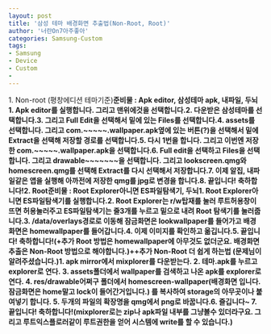 ```yaml
---
layout: post
title: '삼성 테마 배경화면 추출법(Non-Root, Root)'
author: '너란On7아주좋아'
categories: Samsung-Custom
tags:
- Samsung
- Device
- Custom
-
---
```



<script> location.href='https://cafe.naver.com/develoid/779292' ; </script>

<p>1. Non-root (평창에디션 테마기준)<b><b><b>준비물 : Apk editor, 삼성테마 apk, 내파일, 두뇌<b><b>1. Apk editor를 실행합니다. 그리고 맨위에것을 선택합니다.<b><b>2. 다운받은 삼성테마를 선택합니다.<b><b>3. 그리고 Full Edit을 선택해서 밑에 있는 Files를 선택합니다.<b><b>4. assets를 선택합니다. 그리고 com.~~~~~.wallpaper.apk옆에 있는 버튼(?)을 선택해서 밑에 Extract을 선택해 저장할 경로를 선택합니다.<b><b>5. 다시 1번을 합니다. 그리고 이번엔 저장한 com.~~~~~.wallpaper.apk을 선택합니다.<b><b>6. Full edit을 선택하고 Files을 선택합니다. 그리고 drawable~~~~~~~을 선택합니다. 그리고 lookscreen.qmg와 homescreen.qmg를 선택해 Extract를 다시 선택해서 저장합니다.<b><b>7. 이제 알집, 내파일같은 앱을 실행해 아까전에 저장한 qmg를 jpg로 변경을 합니다.<b><b>8. 끝입니다! 축하합니다!<b><b><b><b>2. Root<b><b>준비물 : Root Explorer아니면 ES파일탐색기, 두뇌<b><b>1. Root Explorer아니면 ES파일탐색기를 실행합니다.<b><b>2. Root Explorer는 r/w탑재를 눌러 루트허용창이 뜨면 허용눌러주고 ES파일탐색기는 줄3개를 누르고 밑으로 내려 Root 탐색기를 눌러줍니다.<b><b>3. /data/overlays경로로 이동해 잠금화면은 lookwallpaper를 들어가고 배경화면은 homewallpaper를 들어갑니다.<b><b>4. 이제 이미지를 확인하고 옮깁니다.<b><b>5. 끝입니다! 축하합니다!<b><b>(+추가 Root 방법은 homewallpaper에 아무것도 없더군요. 배경화면 추출은 Non-Root 방법으로 해야합니다.)<b><b>++추가 Non-Root 더 쉽게 하는법 (문제님이 알려주셨습니다.)<b><b>1. apk mirror에서 mixplorer를 다운받는다.&nbsp;<b><b>2. 테마.apk를 누르고 explorer로 연다.&nbsp;<b><b>3. assets폴더에서 wallpaper를 검색하고 나온 apk를 explorer로 연다.<b>&nbsp;<b>4. res/drawable어쩌구 폴더에서 homescreen-wallpaper(배경화면 입니다. 잠금화면은 home말고 lock이 들어간거입니다.) 를 복사하여 storage의 아무곳이나 붙여넣기 합니다.&nbsp;<b><b>5. 두개의 파일의 확장명을 qmg에서 png로 바꿉니다.<b><b>6. 즐깁니다~&nbsp;<b><b>7. 끝입니다! 축하합니다!<b><b>(mixplorer로는 zip나 apk파일 내부를 그냥볼수 있더라구요. 그리고 루트익스플로러같이 루트권한을 얻어 시스템에 write를 할 수 있습니다.)<b><b><b><b><b></p>
